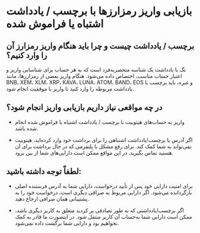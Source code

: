 # بازیابی واریز رمزارزها با برچسب / یادداشت اشتباه یا فراموش شده

## برچسب / یادداشت چیست و چرا باید هنگام واریز رمزارز آن را وارد کنیم؟

تگ یا یادداشت یک شناسه منحصربه‌فرد است که به هر حساب برای شناسایی واریز و اعتبار حساب مناسب، اختصاص داده می‌شود. هنگام واریز بعضی از رمزارزها، مانند BNB، XEM، XLM، XRP، KAVA، LUNA، ATOM، BAND، EOS و غیره، باید برچسب یا یادداشت مربوطه را وارد کنید تا واریز با موفقیت انجام شود.

## در چه مواقعی نیاز داریم بازیابی واریز انجام شود؟

-	واریز به حساب‌های هیتوبیت با برچسب / یادداشت اشتباه یا فراموش شده انجام شده باشد.

-	اگر آدرس یا برچسب/یادداشت اشتباهی را برای برداشت خود وارد کرده‌اید، هیتوبیت نمی‌تواند به شما کمک کند. برای رفع مشکل با پلتفرمی که در حال برداشت برای آن هستید تماس بگیرید. در این مواقع ممکن است دارایی‌های شما از بین برود.


## لطفاً توجه داشته باشید:

-	برای امنیت دارایی خود پس از تأیید درخواست، دارایی شما به آدرس فرستنده اصلی بازگردانده می‌شود. اگر دارایی مربوط به صرافی دیگری است، درخواست خود را به پشتیبانی همان صرافی ارجاع دهید.

-	اگر برچسب/یادداشتی که به طور تصادفی پر کردید متعلق به کاربر دیگری باشد، ممکن است دارایی شما به‌حساب آن کاربر منتقل شود. در اینصورت ما قادر به کمک نخواهیم بود و دارایی شما برگشت داده نمی‌شود.
